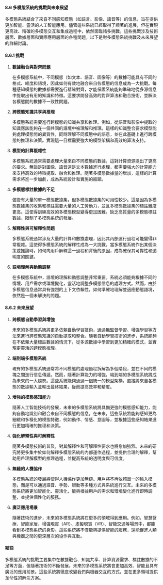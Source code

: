 #### **8.6 多模態系統的挑戰與未來展望**

多模態系統結合了來自不同感知模態（如語言、影像、語音等）的信息，旨在提供更加智能、靈活的人工智能應用。儘管這些系統已經取得了顯著的進展，但在實現更高效、精確的多模態交互和集成過程中，依然面臨諸多挑戰。這些挑戰涉及技術層面、數據層面和實際應用層面的各種問題。以下是對多模態系統挑戰及未來展望的詳細討論。

#### **8.6.1 挑戰**

1. **數據融合與對齊問題**

   在多模態系統中，不同模態（如文本、語音、圖像等）的數據可能具有不同的格式、維度和語境，因此如何有效地融合來自各模態的信息成為一大挑戰。每種感知模態的數據都需要進行精確對齊，才能保證系統能夠準確地從多源信息中提取出有用的知識和特徵。這要求開發高效的對齊算法和融合技術，並解決各模態間的數據不一致性問題。

2. **跨模態知識共享與推理**

   多模態系統需要進行跨模態的知識共享和推理。例如，從語音和影像中提取的知識應該能夠在一個共同的語境中被理解和推理。這樣的知識整合要求模型能夠處理模態間的異質性，同時理解不同模態中的語意，並在此基礎上進行跨模態的推理和決策。實現這一目標需要強大的模型架構和高效的算法支持。

3. **模型的計算複雜性**

   多模態系統通常需要處理大量來自不同模態的數據，這對計算資源提出了更高的要求。無論是對圖像、語音還是文本數據進行處理，都需要強大的計算能力來支持高效的特徵提取、融合和推理。隨著多模態數據量的增加，這樣的計算需求將進一步加劇，成為系統設計和實施的瓶頸。

4. **多模態標註數據的不足**

   儘管有大量的單一模態數據集，但多模態數據集的可用性較少。這是因為多模態數據集的收集和標註需要大量的人工勞動力，並且多模態數據集的標註難度更高。這使得訓練高效的多模態模型變得更加困難。缺乏高質量的多模態標註數據，限制了多模態系統的發展。

5. **解釋性與可解釋性問題**

   多模態系統通常涉及大量的計算和數據處理，因此其內部運行過程可能變得非常複雜。這使得多模態系統的解釋性成為一大挑戰。當多模態系統作出某個決策或推論時，如何向用戶解釋這一過程和背後的原因，成為確保其可靠性和透明度的關鍵。

6. **語境理解與動態調整**

   在多模態系統中，語境的理解和動態調整非常重要。系統必須能夠根據不同的情境、用戶需求或環境變化，靈活地調整多模態信息的處理方式。然而，由於多模態信息通常具有強烈的上下文依賴性，如何準確地理解並適應動態語境，依然是一個未解決的問題。

#### **8.6.2 未來展望**

1. **跨模態自動學習與增強**

   未來的多模態系統將更多依賴自動學習技術，通過無監督學習、增強學習等方法來進行跨模態知識的自動提取和整合。隨著自動學習技術的進步，系統能夠在不依賴大量標註數據的情況下，從多源數據中學習到更加精確的模式，並實現更靈活的跨模態推理。

2. **端到端多模態系統**

   現有的多模態系統通常將不同模態的處理過程拆解為多個階段，並在不同的模塊之間進行信息傳遞。然而，隨著計算能力的增強，端到端的多模態系統將成為未來的一大趨勢。這些系統能夠通過一個統一的模型架構，直接將來自各模態的數據輸入並輸出最終結果，從而提高效率和精度。

3. **增強的模態感知能力**

   隨著人工智能技術的發展，未來的多模態系統將具備更強的模態感知能力，能夠自動地識別和融合來自不同模態的信息。在未來，這些系統將能夠感知更為細緻和多樣化的模態特徵，例如動作、情感、意圖等，並根據這些感知結果進行更加精確的推理和決策。

4. **強化解釋性與可解釋性**

   隨著多模態技術的普及，對其解釋性和可解釋性要求也將愈加強烈。未來的研究將更多集中於如何解釋多模態系統的內部運作過程，並提供合理的解釋，幫助用戶理解模型的推理過程，並提高系統的透明度與可信度。

5. **無縫的人機協作**

   多模態系統的發展將使得人機協作更加無縫。用戶將不再依賴單一的輸入模態，而是可以通過語音、手勢、眼動等多種方式與系統進行交互。未來的多模態系統將更加智能化、靈活化，能夠根據用戶的需求和環境變化進行即時調整，並提供個性化的服務。

6. **廣泛應用場景**

   隨著技術的進步，未來的多模態系統將在更多的領域得到應用。例如，智慧醫療、智能家居、增強現實（AR）、虛擬現實（VR）、智能交通等場景中，都能看到多模態系統的身影。這些系統將不僅能夠提供智能的服務，還能促進人類與機器之間的更深層次的協作與互動。

#### **結語**

多模態系統的挑戰主要集中在數據融合、知識共享、計算資源需求、標註數據的不足等方面，但隨著技術的不斷發展，未來的多模態系統將會更加高效、智能且具有廣泛的應用前景。這些系統將徹底改變我們與機器交互的方式，並在更多領域提供革命性的解決方案。
